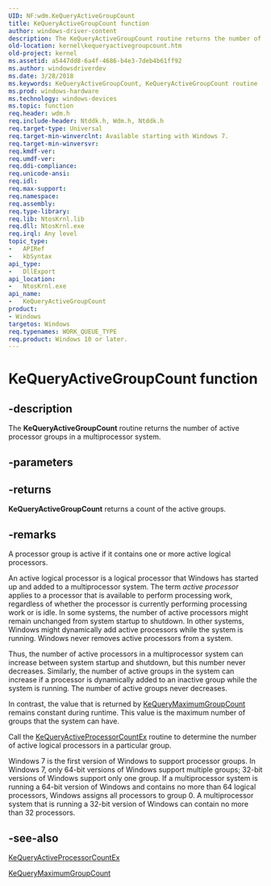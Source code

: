 ```yaml
---
UID: NF:wdm.KeQueryActiveGroupCount
title: KeQueryActiveGroupCount function
author: windows-driver-content
description: The KeQueryActiveGroupCount routine returns the number of active processor groups in a multiprocessor system.
old-location: kernel\kequeryactivegroupcount.htm
old-project: kernel
ms.assetid: a5447dd8-6a4f-4686-b4e3-7deb4b61ff92
ms.author: windowsdriverdev
ms.date: 3/28/2018
ms.keywords: KeQueryActiveGroupCount, KeQueryActiveGroupCount routine [Kernel-Mode Driver Architecture], k105_29b5c7ca-1596-4a3e-8cda-20c6ccec4ebb.xml, kernel.kequeryactivegroupcount, wdm/KeQueryActiveGroupCount
ms.prod: windows-hardware
ms.technology: windows-devices
ms.topic: function
req.header: wdm.h
req.include-header: Ntddk.h, Wdm.h, Ntddk.h
req.target-type: Universal
req.target-min-winverclnt: Available starting with Windows 7.
req.target-min-winversvr: 
req.kmdf-ver: 
req.umdf-ver: 
req.ddi-compliance: 
req.unicode-ansi: 
req.idl: 
req.max-support: 
req.namespace: 
req.assembly: 
req.type-library: 
req.lib: NtosKrnl.lib
req.dll: NtosKrnl.exe
req.irql: Any level
topic_type:
-	APIRef
-	kbSyntax
api_type:
-	DllExport
api_location:
-	NtosKrnl.exe
api_name:
-	KeQueryActiveGroupCount
product:
- Windows
targetos: Windows
req.typenames: WORK_QUEUE_TYPE
req.product: Windows 10 or later.
---
```


# KeQueryActiveGroupCount function


## -description


The <b>KeQueryActiveGroupCount</b> routine returns the number of active processor groups in a multiprocessor system.


## -parameters






## -returns



<b>KeQueryActiveGroupCount</b> returns a count of the active groups.




## -remarks



A processor group is active if it contains one or more active logical processors.

An active logical processor is a logical processor that Windows has started up and added to a multiprocessor system. The term <i>active processor</i> applies to a processor that is available to perform processing work, regardless of whether the processor is currently performing processing work or is idle. In some systems, the number of active processors might remain unchanged from system startup to shutdown. In other systems, Windows might dynamically add active processors while the system is running. Windows never removes active processors from a system.

Thus, the number of active processors in a multiprocessor system can increase between system startup and shutdown, but this number never decreases. Similarly, the number of active groups in the system can increase if a processor is dynamically added to an inactive group while the system is running. The number of active groups never decreases.

In contrast, the value that is returned by <a href="https://msdn.microsoft.com/library/windows/hardware/ff553035">KeQueryMaximumGroupCount</a> remains constant during runtime. This value is the maximum number of groups that the system can have.

Call the <a href="https://msdn.microsoft.com/library/windows/hardware/ff552993">KeQueryActiveProcessorCountEx</a> routine to determine the number of active logical processors in a particular group.

Windows 7 is the first version of Windows to support processor groups. In Windows 7, only 64-bit versions of Windows support multiple groups; 32-bit versions of Windows support only one group. If a multiprocessor system is running a 64-bit version of Windows and contains no more than 64 logical processors, Windows assigns all processors to group 0. A multiprocessor system that is running a 32-bit version of Windows can contain no more than 32 processors.




## -see-also




<a href="https://msdn.microsoft.com/library/windows/hardware/ff552993">KeQueryActiveProcessorCountEx</a>



<a href="https://msdn.microsoft.com/library/windows/hardware/ff553035">KeQueryMaximumGroupCount</a>
 

 


